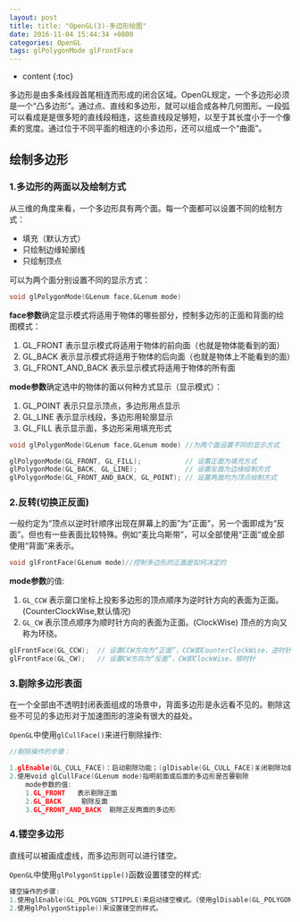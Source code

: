 ```yaml
---
layout: post
title: title: "OpenGL(3)-多边形绘图"
date: 2016-11-04 15:44:34 +0800
categories: OpenGL
tags: glPolygonMode glFrontFace
---
```

* content
{:toc}




多边形是由多条线段首尾相连而形成的闭合区域。OpenGL规定，一个多边形必须是一个“凸多边形”。通过点、直线和多边形，就可以组合成各种几何图形。一段弧可以看成是是很多短的直线段相连，这些直线段足够短，以至于其长度小于一个像素的宽度。通过位于不同平面的相连的小多边形，还可以组成一个“曲面”。


## 绘制多边形 ##

### 1.多边形的两面以及绘制方式 ###

从三维的角度来看，一个多边形具有两个面。每一个面都可以设置不同的绘制方式：

- 填充（默认方式）
- 只绘制边缘轮廓线
- 只绘制顶点

可以为两个面分别设置不同的显示方式：

```cpp
void glPolygonMode(GLenum face,GLenum mode)
```

**face参数**确定显示模式将适用于物体的哪些部分，控制多边形的正面和背面的绘图模式：

1. GL_FRONT 表示显示模式将适用于物体的前向面（也就是物体能看到的面）
2. GL_BACK  表示显示模式将适用于物体的后向面（也就是物体上不能看到的面）
3. GL_FRONT_AND_BACK  表示显示模式将适用于物体的所有面

**mode参数**确定选中的物体的面以何种方式显示（显示模式）：

1. GL_POINT 表示只显示顶点，多边形用点显示
2. GL_LINE  表示显示线段，多边形用轮廓显示
3. GL_FILL  表示显示面，多边形采用填充形式


```cpp
void glPolygonMode(GLenum face,GLenum mode) //为两个面设置不同的显示方式

glPolygonMode(GL_FRONT, GL_FILL);           // 设置正面为填充方式
glPolygonMode(GL_BACK, GL_LINE);            // 设置反面为边缘绘制方式
glPolygonMode(GL_FRONT_AND_BACK, GL_POINT); // 设置两面均为顶点绘制方式
```

### 2.反转(切换正反面) ###

一般约定为“顶点以逆时针顺序出现在屏幕上的面”为“正面”，另一个面即成为“反面”。但也有一些表面比较特殊。例如“麦比乌斯带”，可以全部使用“正面”或全部使用“背面”来表示。

```cpp
void glFrontFace(GLenum mode)//控制多边形的正面是如何决定的
```

**mode参数**的值:

1. `GL_CCW` 表示窗口坐标上投影多边形的顶点顺序为逆时针方向的表面为正面。(CounterClockWise,默认情况)
2. `GL_CW`  表示顶点顺序为顺时针方向的表面为正面。(ClockWise)
顶点的方向又称为环绕。

```cpp
glFrontFace(GL_CCW);  // 设置CCW方向为“正面”，CCW即CounterClockWise，逆时针
glFrontFace(GL_CW);   // 设置CW方向为“反面”，CW即ClockWise，顺时针
```

### 3.剔除多边形表面 ###

在一个全部由不透明封闭表面组成的场景中，背面多边形是永远看不见的。剔除这些不可见的多边形对于加速图形的渲染有很大的益处。

`OpenGL`中使用`glCullFace()`来进行剔除操作:

```cpp
//剔除操作的步骤：

1.glEnable(GL_CULL_FACE)：启动剔除功能；(glDisable(GL_CULL_FACE)关闭剔除功能)
2.使用void glCullFace(GLenum mode)指明前面或后面的多边形是否要剔除
    mode参数的值:
	1.GL_FRONT   表示剔除正面
	2.GL_BACK     剔除反面
	3.GL_FRONT_AND_BACK  剔除正反两面的多边形

```

### 4.镂空多边形 ###

直线可以被画成虚线，而多边形则可以进行镂空。

`OpenGL`中使用`glPolygonStipple()`函数设置镂空的样式:


```cpp
镂空操作的步骤:
1.使用glEnable(GL_POLYGON_STIPPLE)来启动镂空模式。（使用glDisable(GL_POLYGON_STIPPLE)可以关闭之）。
2.使用glPolygonStipple()来设置镂空的样式。
```





